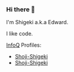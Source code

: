 ### Hi there 👋

I'm Shigeki a.k.a Edward.

I like code.

[InfoQ](https://infoq.com) Profiles:
- [Shoji-Shigeki](https://www.infoq.com/jp/profile/Shoji-Shigeki/)
- [Shoji-Shigeki](https://www.infoq.com/jp/profile/-Shoji-Shigeki/)

<!--
**edward-mamezou/edward-mamezou** is a ✨ _special_ ✨ repository because its `README.md` (this file) appears on your GitHub profile.

Here are some ideas to get you started:

- 🔭 I’m currently working on ...
- 🌱 I’m currently learning ...
- 👯 I’m looking to collaborate on ...
- 🤔 I’m looking for help with ...
- 💬 Ask me about ...
- 📫 How to reach me: ...
- 😄 Pronouns: ...
- ⚡ Fun fact: ...
-->
